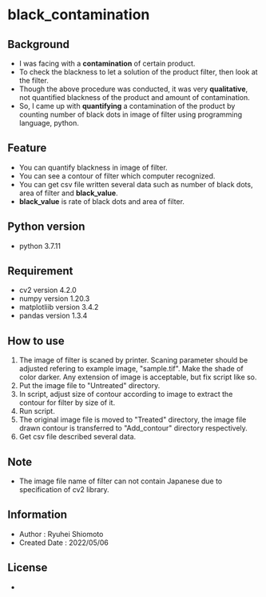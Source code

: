 # black_contamination

## Background
* I was facing with a **contamination** of certain product.
* To check the blackness to let a solution of the product filter, then look at the filter.
* Though the above procedure was conducted, it was very **qualitative**,  not quantified blackness of the product and amount of contamination.
* So, I came up with **quantifying** a contamination of the product by counting number of black dots in image of filter using programming language, python.

## Feature
* You can quantify blackness in image of filter.
* You can see a contour of filter which computer recognized.
* You can get csv file written several data such as number of black dots, area of filter and **black_value**.
* **black_value** is rate of black dots and area of filter.

## Python version
* python 3.7.11

## Requirement
* cv2 version 4.2.0
* numpy version 1.20.3
* matplotliib version 3.4.2
* pandas version 1.3.4

## How to use
1. The image of filter is scaned by printer. Scaning parameter should be adjusted refering to example image, "sample.tif". Make the shade of color darker. Any extension of image is acceptable, but fix script like so.
2. Put the image file to "Untreated" directory.
3. In script, adjust size of contour according to image to extract the contour for filter by size of it.
4. Run script.
5. The original image file is moved to "Treated" directory, the image file drawn contour is transferred to "Add_contour" directory respectively.
6. Get csv file described several data.

## Note
* The image file name of filter can not contain Japanese due to specification of cv2 library.

## Information
* Author : Ryuhei Shiomoto
* Created Date : 2022/05/06

## License
* 